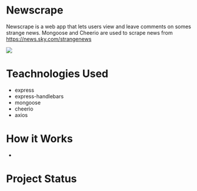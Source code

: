 # Newscrape

Newscrape is a web app that lets users view and leave comments on somes strange news. Mongoose and Cheerio are used to scrape news from https://news.sky.com/strangenews

![](StrangeNews.gif)

# Teachnologies Used
- express
- express-handlebars
- mongoose
- cheerio
- axios

# How it Works

- 

# Project Status 
